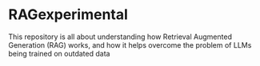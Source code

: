 # RAGexperimental
This repository is all about understanding how Retrieval Augmented Generation (RAG) works, and how it helps overcome the problem of LLMs being trained on outdated data
